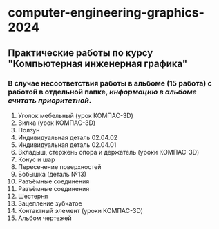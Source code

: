 # computer-engineering-graphics-2024
## Практические работы по курсу "Компьютерная инженерная графика"
### В случае несоответствия работы в альбоме (15 работа) с работой в отдельной папке, *информацию в альбоме считать приоритетной*.

1. Уголок мебельный (урок КОМПАС-3D)
2. Вилка (урок КОМПАС-3D)
3. Ползун
4. Индивидуальная деталь 02.04.02
5. Индивидуальная деталь 02.04.01
6. Вкладыш, стержень опора и держатель (уроки КОМПАС-3D)
7. Конус и шар
8. Пересечение поверхностей
9. Бобышка (деталь №13)
10. Разъёмные соединения
11. Разъёмные соединения
12. Шестерня
13. Зацепление зубчатое
14. Контактный элемент (уроки КОМПАС-3D)
15. Альбом чертежей
